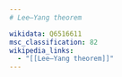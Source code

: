 ```yaml
---
# Lee–Yang theorem

wikidata: Q6516611
msc_classification: 82
wikipedia_links:
  - "[[Lee–Yang theorem]]"
---
```

